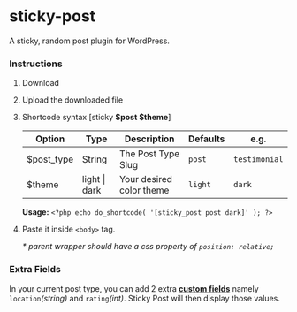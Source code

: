 # sticky-post
A sticky, random post plugin for WordPress.

### Instructions

1. Download
2. Upload the downloaded file
3. Shortcode syntax [sticky **$post $theme**]

     Option | Type | Description | Defaults | e.g.
     ------------ | ------------- | ------------- | ------------- | -------------
     $post_type | String | The Post Type Slug | ```post``` | ```testimonial```
     $theme |  light \| dark | Your desired color theme | ```light``` | ```dark```
     
     **Usage:** ```<?php echo do_shortcode( '[sticky_post post dark]' ); ?>```

4. Paste it inside ```<body>``` tag.

   _* parent wrapper should have a css property of ```position: relative;```_

### Extra Fields
In your current post type, you can add 2 extra [**custom fields**](https://www.advancedcustomfields.com/) namely ```location```_(string)_ and ```rating```_(int)_.
Sticky Post will then display those values.

